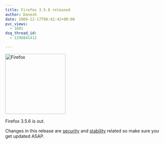 ```yaml
---
title: Firefox 3.5.6 released
author: Danesh
date: 2009-12-17T08:42:42+00:00
pvc_views:
  - 1601
dsq_thread_id:
  - 1296841412

---
```

<div class="mceTemp">
  <dl id="attachment_577" class="wp-caption alignnone" style="width: 202px;">
    <dt class="wp-caption-dt">
      <a href="/wp-content/uploads/2008/05/firefoxlogopi91.png"><img loading="lazy" class="size-full wp-image-577" title="Firefox" src="/wp-content/uploads/2008/05/firefoxlogopi91.png" alt="Firefox" width="192" height="192" srcset="/wp-content/uploads/2008/05/firefoxlogopi91.png 192w, /wp-content/uploads/2008/05/firefoxlogopi91-150x150.png 150w" sizes="(max-width: 192px) 100vw, 192px" /></a>
    </dt>
  </dl>
</div>

Firefox 3.5.6 is out.

Changes in this release are [security][1] and [stability][2] related so make sure you get updated ASAP.

 [1]: http://www.mozilla.org/security/known-vulnerabilities/firefox35.html#firefox3.5.6
 [2]: https://bugzilla.mozilla.org/buglist.cgi?quicksearch=ALL%20status1.9.1%3A.6-fixed
